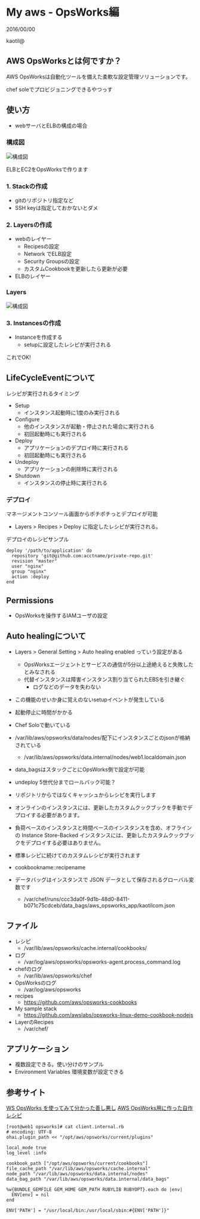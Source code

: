 # My aws - OpsWorks編

2016/00/00

kaotil@



## AWS OpsWorksとは何ですか？

AWS OpsWorksは自動化ツールを備えた柔軟な設定管理ソリューションです。

chef soleでプロビジョニングできるやつっす<!-- .element: class="fragment" data-fragment-index="1" -->



## 使い方
- webサーバとELBの構成の場合



### 構成図

![構成図](/slides/img/0006/aws_network.png)<!-- .element: class="img_45" -->

ELBとEC2をOpsWorksで作ります<!-- .element: class="fragment" data-fragment-index="1" -->



### 1. Stackの作成

- gitのリポジトリ指定など
- SSH keyは指定しておかないとダメ



### 2. Layersの作成

- webのレイヤー
  - Recipesの設定
  - Network でELB設定
  - Security Groupsの設定
  - カスタムCookbookを更新したら更新が必要
- ELBのレイヤー



### Layers

![構成図](/slides/img/0006/ops_works_layers.png)<!-- .element: class="img_70" -->



### 3. Instancesの作成

- Instanceを作成する
  - setupに設定したレシピが実行される

これでOK!<!-- .element: class="fragment" data-fragment-index="1" -->



## LifeCycleEventについて

レシピが実行されるタイミング

- Setup
  - インスタンス起動時に1度のみ実行される
- Configure
  - 他のインスタンスが起動・停止された場合に実行される
  - 初回起動時にも実行される
- Deploy
  - アプリケーションのデプロイ時に実行される
  - 初回起動時にも実行される
- Undeploy
  - アプリケーションの削除時に実行される
- Shutdown
  - インスタンスの停止時に実行される



### デプロイ

マネージメントコンソール画面からポチポチっとデプロイが可能

- Layers > Recipes > Deploy に指定したレシピが実行される。

デプロイのレシピサンプル
```
deploy '/path/to/application' do
  repository 'git@github.com:acctname/private-repo.git'
  revision "master"
  user "nginx"
  group "nginx"
  action :deploy
end
```




## Permissions

- OpsWorksを操作するIAMユーザの設定


## Auto healingについて

- Layers > General Setting > Auto healing enabled っていう設定がある
  - OpsWorksエージェントとサービスの通信が5分以上途絶えると失敗したとみなされる
  - 代替インスタンスは障害インスタンス割り当てられたEBSを引き継ぐ
    - ログなどのデータを失わない
- この機能のせいか身に覚えのないsetupイベントが発生している



- 起動停止に時間がかかる
- Chef Soloで動いている
- /var/lib/aws/opsworks/data/nodes/配下にインスタンスごとのjsonが格納されている
  - /var/lib/aws/opsworks/data.internal/nodes/web1.localdomain.json
- data_bagsはスタックごとにOpsWorks側で設定が可能
- undeploy 5世代分までロールバック可能？
- リポジトリからではなくキャッシュからレシピを実行します
- オンラインのインスタンスには、更新したカスタムクックブックを手動でデプロイする必要があります。
- 負荷ベースのインスタンスと時間ベースのインスタンスを含め、オフラインの Instance Store-Backed インスタンスには、更新したカスタムクックブックをデプロイする必要はありません。
- 標準レシピに続けてのカスタムレシピが実行されます
- cookbookname::recipename 
- データバッグはインスタンスで JSON データとして保存されるグローバル変数です
  - /var/chef/runs/ccc3da0f-9d1b-48d0-8411-b071c75cdceb/data_bags/aws_opsworks_app/kaotilcom.json



## ファイル
- レシピ
  - /var/lib/aws/opsworks/cache.internal/cookbooks/
- ログ
  - /var/log/aws/opsworks/opsworks-agent.process_command.log
- chefのログ
  - /var/lib/aws/opsworks/chef
- OpsWorksのログ
  - /var/log/aws/opsworks
- recipes
  - https://github.com/aws/opsworks-cookbooks
- My sample stack
  - https://github.com/awslabs/opsworks-linux-demo-cookbook-nodejs
- LayerのRecipes
  - /var/chef/



## アプリケーション
- 複数設定できる。使い分けのサンプル
- Environment Variables 環境変数が設定できる




## 参考サイト
[WS OpsWorks を使ってみて分かった善し悪し](http://bynatures.net/wordpress/3920/)
[AWS OpsWorks用に作った自作レシピ](http://qiita.com/f96q@github/items/63041a8b6a22d9f491d0)

```
[root@web1 opsworks]# cat client.internal.rb
# encoding: UTF-8
ohai.plugin_path << "/opt/aws/opsworks/current/plugins"

local_mode true
log_level :info

cookbook_path ["/opt/aws/opsworks/current/cookbooks"]
file_cache_path "/var/lib/aws/opsworks/cache.internal"
node_path "/var/lib/aws/opsworks/data.internal/nodes"
data_bag_path "/var/lib/aws/opsworks/data.internal/data_bags"

%w{BUNDLE_GEMFILE GEM_HOME GEM_PATH RUBYLIB RUBYOPT}.each do |env|
  ENV[env] = nil
end

ENV['PATH'] = "/usr/local/bin:/usr/local/sbin:#{ENV['PATH']}"
```
